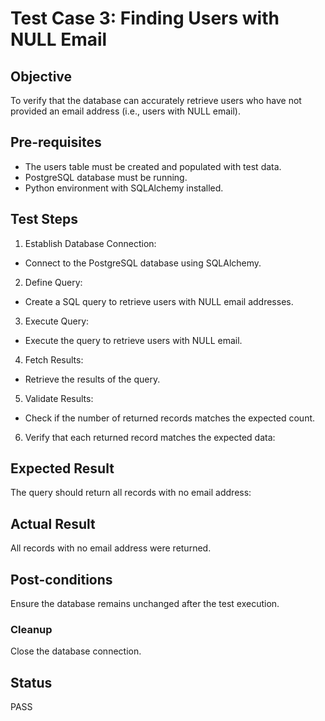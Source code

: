 # Test Case 3: Finding Users with NULL Email

## Objective
To verify that the database can accurately retrieve users who have not provided an email address (i.e., users with NULL email).
## Pre-requisites
- The users table must be created and populated with test data.
- PostgreSQL database must be running.
- Python environment with SQLAlchemy installed.
## Test Steps
1. Establish Database Connection:
- Connect to the PostgreSQL database using SQLAlchemy.
2. Define Query:
- Create a SQL query to retrieve users with NULL email addresses.
3. Execute Query:
- Execute the query to retrieve users with NULL email.
4. Fetch Results:
- Retrieve the results of the query.
5. Validate Results:
- Check if the number of returned records matches the expected count.
6. Verify that each returned record matches the expected data:
## Expected Result
The query should return all records with no email address:
## Actual Result
All records with no email address were returned.
## Post-conditions
Ensure the database remains unchanged after the test execution.
### Cleanup
Close the database connection.
## Status
PASS
